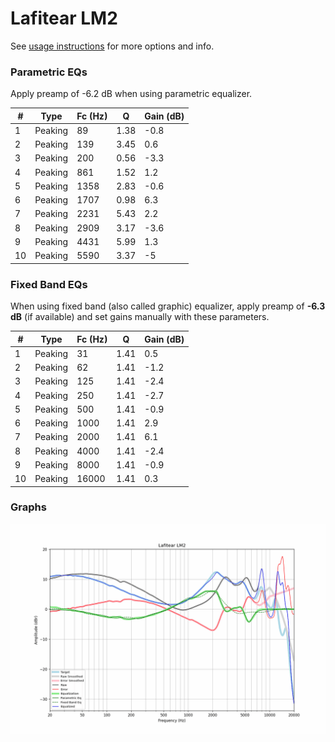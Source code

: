 # Lafitear LM2
See [usage instructions](https://github.com/jaakkopasanen/AutoEq#usage) for more options and info.

### Parametric EQs
Apply preamp of -6.2 dB when using parametric equalizer.

|   # | Type    |   Fc (Hz) |    Q |   Gain (dB) |
|-----|---------|-----------|------|-------------|
|   1 | Peaking |        89 | 1.38 |        -0.8 |
|   2 | Peaking |       139 | 3.45 |         0.6 |
|   3 | Peaking |       200 | 0.56 |        -3.3 |
|   4 | Peaking |       861 | 1.52 |         1.2 |
|   5 | Peaking |      1358 | 2.83 |        -0.6 |
|   6 | Peaking |      1707 | 0.98 |         6.3 |
|   7 | Peaking |      2231 | 5.43 |         2.2 |
|   8 | Peaking |      2909 | 3.17 |        -3.6 |
|   9 | Peaking |      4431 | 5.99 |         1.3 |
|  10 | Peaking |      5590 | 3.37 |        -5   |

### Fixed Band EQs
When using fixed band (also called graphic) equalizer, apply preamp of **-6.3 dB** (if available) and set gains manually with these parameters.

|   # | Type    |   Fc (Hz) |    Q |   Gain (dB) |
|-----|---------|-----------|------|-------------|
|   1 | Peaking |        31 | 1.41 |         0.5 |
|   2 | Peaking |        62 | 1.41 |        -1.2 |
|   3 | Peaking |       125 | 1.41 |        -2.4 |
|   4 | Peaking |       250 | 1.41 |        -2.7 |
|   5 | Peaking |       500 | 1.41 |        -0.9 |
|   6 | Peaking |      1000 | 1.41 |         2.9 |
|   7 | Peaking |      2000 | 1.41 |         6.1 |
|   8 | Peaking |      4000 | 1.41 |        -2.4 |
|   9 | Peaking |      8000 | 1.41 |        -0.9 |
|  10 | Peaking |     16000 | 1.41 |         0.3 |

### Graphs
![](./Lafitear%20LM2.png)
